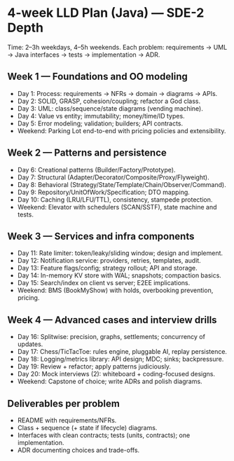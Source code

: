 # 4-week LLD Plan (Java) — SDE-2 Depth

Time: 2–3h weekdays, 4–5h weekends. Each problem: requirements → UML → Java interfaces → tests → implementation → ADR.

## Week 1 — Foundations and OO modeling
- Day 1: Process: requirements → NFRs → domain → diagrams → APIs.
- Day 2: SOLID, GRASP, cohesion/coupling; refactor a God class.
- Day 3: UML: class/sequence/state diagrams (vending machine).
- Day 4: Value vs entity; immutability; money/time/ID types.
- Day 5: Error modeling; validation; builders; API contracts.
- Weekend: Parking Lot end-to-end with pricing policies and extensibility.

## Week 2 — Patterns and persistence
- Day 6: Creational patterns (Builder/Factory/Prototype).
- Day 7: Structural (Adapter/Decorator/Composite/Proxy/Flyweight).
- Day 8: Behavioral (Strategy/State/Template/Chain/Observer/Command).
- Day 9: Repository/UnitOfWork/Specification; DTO mapping.
- Day 10: Caching (LRU/LFU/TTL), consistency, stampede protection.
- Weekend: Elevator with schedulers (SCAN/SSTF), state machine and tests.

## Week 3 — Services and infra components
- Day 11: Rate limiter: token/leaky/sliding window; design and implement.
- Day 12: Notification service: providers, retries, templates, audit.
- Day 13: Feature flags/config; strategy rollout; API and storage.
- Day 14: In-memory KV store with WAL; snapshots; compaction basics.
- Day 15: Search/index on client vs server; E2EE implications.
- Weekend: BMS (BookMyShow) with holds, overbooking prevention, pricing.

## Week 4 — Advanced cases and interview drills
- Day 16: Splitwise: precision, graphs, settlements; concurrency of updates.
- Day 17: Chess/TicTacToe: rules engine, pluggable AI, replay persistence.
- Day 18: Logging/metrics library: API design; MDC; sinks; backpressure.
- Day 19: Review + refactor; apply patterns judiciously.
- Day 20: Mock interviews (2): whiteboard + coding-focused designs.
- Weekend: Capstone of choice; write ADRs and polish diagrams.

## Deliverables per problem
- README with requirements/NFRs.
- Class + sequence (+ state if lifecycle) diagrams.
- Interfaces with clean contracts; tests (units, contracts); one implementation.
- ADR documenting choices and trade-offs.
